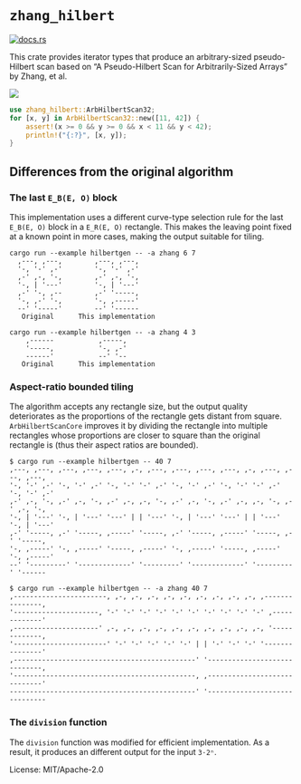 # `zhang_hilbert`

[<img src="https://docs.rs/zhang_hilbert/badge.svg" alt="docs.rs">](https://docs.rs/zhang_hilbert/)

This crate provides iterator types that produce an arbitrary-sized
pseudo-Hilbert scan based on “A Pseudo-Hilbert Scan for Arbitrarily-Sized
Arrays” by Zhang, et al.

![](https://ipfs.io/ipfs/QmUbNnFkcyHQrg3CpNf3ykVq6dm7vG7CGzU8tryzWvXrEf/thecurve.svg)

```rust
use zhang_hilbert::ArbHilbertScan32;
for [x, y] in ArbHilbertScan32::new([11, 42]) {
    assert!(x >= 0 && y >= 0 && x < 11 && y < 42);
    println!("{:?}", [x, y]);
}
```

## Differences from the original algorithm

### The last `E_B(E, O)` block

This implementation uses a different curve-type selection rule for the
last `E_B(E, O)` block in a `E_R(E, O)` rectangle. This makes the leaving
point fixed at a known point in more cases, making the output suitable for
tiling.

```
cargo run --example hilbertgen -- -a zhang 6 7
  ,---, ,---,        ,---, ,---,
  '-, '-' ,-'        '-, '-' ,-'
  ,-' ,-, '-,        ,-' ,-, '-,
  '-, | '---'        '-, | '---'
  ,-' '-, ,--        ,-' '-----,
  '-, ,-' '-,        '-, ,-----'
  --' '-----'        --' '------
   Original      This implementation

cargo run --example hilbertgen -- -a zhang 4 3
    ,------           ,-----,
    '-----,           '-, ,-'
    ------'           --' '--
   Original      This implementation
```

### Aspect-ratio bounded tiling

The algorithm accepts any rectangle size, but the output quality
deteriorates as the proportions of the rectangle gets distant from square.
`ArbHilbertScanCore` improves it by dividing the rectangle into multiple
rectangles whose proportions are closer to square than the original
rectangle is (thus their aspect ratios are bounded).

```
$ cargo run --example hilbertgen -- 40 7
,---, ,---, ,---, ,---, ,---, ,-, ,---, ,---, ,---, ,---, ,-, ,---, ,---, ,---,
'-, '-' ,-' '-, '-' ,-' '-, '-' '-' ,-' '-, '-' ,-' '-, '-' '-' ,-' '-, '-' ,-'
,-' ,-, '-, ,-' ,-, '-, ,-' ,-, ,-, '-, ,-' ,-, '-, ,-' ,-, ,-, '-, ,-' ,-, '-,
'-, | '---' '-, | '---' '---' | | '---' '-, | '---' '---' | | '---' '-, | '---'
,-' '-----, ,-' '-----, ,-----' '-----, ,-' '-----, ,-----' '-----, ,-' '-----,
'-, ,-----' '-, ,-----' '-----, ,-----' '-, ,-----' '-----, ,-----' '-, ,-----'
--' '---------' '-------------' '---------' '-------------' '---------' '------

$ cargo run --example hilbertgen -- -a zhang 40 7
,-----------------------, ,-, ,-, ,-, ,-, ,-, ,-, ,-, ,-, ,-, ,---------------,
'---------------------, '-' '-' '-' '-' '-' '-' '-' '-' '-' '-' ,-------------'
,---------------------' ,-, ,-, ,-, ,-, ,-, ,-, ,-, ,-, ,-, ,-, '-------------,
'-----------------------' '-' '-' '-' '-' '-' | | '-' '-' '-' '---------------'
,---------------------------------------------' '-----------------------------,
'---------------------------------------------, ,-----------------------------'
----------------------------------------------' '------------------------------
```

### The `division` function

The `division` function was modified for efficient implementation. As a
result, it produces an different output for the input `3⋅2ⁿ`.


License: MIT/Apache-2.0
